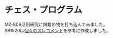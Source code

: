 # チェス・プログラム  
MZ-80B活用研究に掲載の物を打ち込んでみました。  
SB1520は[個々のスレコメント](http://winwin0424terra.seesaa.net/article/456982589.html)を参考に作成しました。  

